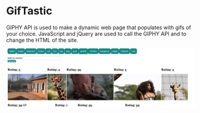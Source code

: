 # GifTastic

GIPHY API is used to make a dynamic web page that populates with gifs of your choice. JavaScript and jQuery are used to call the GIPHY API and to change the HTML of the site.

![](assets/image/giphy.png)

